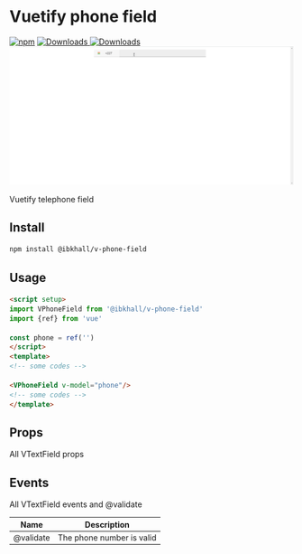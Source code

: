 # Vuetify phone field

[![npm](https://img.shields.io/npm/v/@ibkhall/v-phone-field.svg)](http://npm.im/@ibkhall/v-phone-field)
<a href="https://www.npmjs.com/package/@ibkhall/v-phone-field">
    <img src="https://img.shields.io/npm/dt/@ibkhall/v-phone-field.svg" alt="Downloads">
  </a>
  <a href="https://www.npmjs.com/package/@ibkhall/v-phone-field">
    <img src="https://img.shields.io/npm/dm/@ibkhall/v-phone-field.svg" alt="Downloads">
  </a>
![](./demo.gif)

Vuetify telephone field

## Install

```bash
npm install @ibkhall/v-phone-field
```
## Usage

```html
<script setup>
import VPhoneField from '@ibkhall/v-phone-field'
import {ref} from 'vue'

const phone = ref('')
</script>
<template>
<!-- some codes -->

<VPhoneField v-model="phone"/>
<!-- some codes -->
</template>
```



## Props

All VTextField props 

## Events

All VTextField events and @validate

| Name        | Description                                        |
|-------------|----------------------------------------------------|
| @validate   | The phone number is valid                          |

